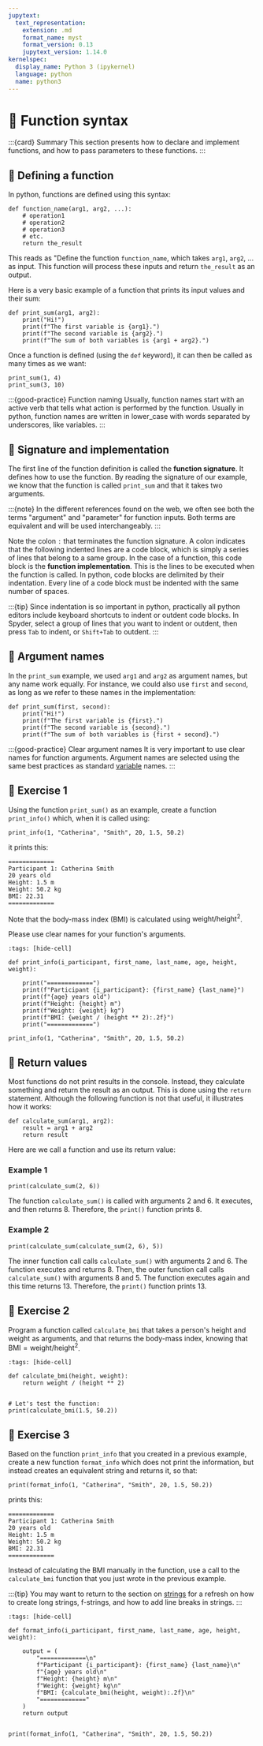 ```yaml
---
jupytext:
  text_representation:
    extension: .md
    format_name: myst
    format_version: 0.13
    jupytext_version: 1.14.0
kernelspec:
  display_name: Python 3 (ipykernel)
  language: python
  name: python3
---
```


# 📖 Function syntax

:::{card} Summary
This section presents how to declare and implement functions, and how to pass parameters to these functions.
:::

## 📄 Defining a function

In python, functions are defined using this syntax:

```
def function_name(arg1, arg2, ...):
    # operation1
    # operation2
    # operation3
    # etc.
    return the_result
```

This reads as "Define the function `function_name`, which takes `arg1`, `arg2`, ... as input. This function will process these inputs and return `the_result` as an output.

Here is a very basic example of a function that prints its input values and their sum:

```{code-cell}
def print_sum(arg1, arg2):
    print("Hi!")
    print(f"The first variable is {arg1}.")
    print(f"The second variable is {arg2}.")
    print(f"The sum of both variables is {arg1 + arg2}.")
```

Once a function is defined (using the `def` keyword), it can then be called as many times as we want:

```{code-cell}
print_sum(1, 4)
print_sum(3, 10)
```

:::{good-practice} Function naming
Usually, function names start with an active verb that tells what action is performed by the function. Usually in python, function names are written in lower_case with words separated by underscores, like variables.
:::

## 📄 Signature and implementation

The first line of the function definition is called the **function signature**. It defines how to use the function. By reading the signature of our example, we know that the function is called `print_sum` and that it takes two arguments.

:::{note}
In the different references found on the web, we often see both the terms "argument" and "parameter" for function inputs. Both terms are equivalent and will be used interchangeably.
:::

Note the colon `:` that terminates the function signature. A colon indicates that the following indented lines are a code block, which is simply a series of lines that belong to a same group. In the case of a function, this code block is the **function implementation**. This is the lines to be executed when the function is called. In python, code blocks are delimited by their indentation. Every line of a code block must be indented with the same number of spaces.

:::{tip}
Since indentation is so important in python, practically all python editors include keyboard shortcuts to indent or outdent code blocks. In Spyder, select a group of lines that you want to indent or outdent, then press `Tab` to indent, or `Shift+Tab` to outdent.
:::

## 📄 Argument names

In the `print_sum` example, we used `arg1` and `arg2` as argument names, but any name work equally. For instance, we could also use `first` and `second`, as long as we refer to these names in the implementation:

```{code-cell}
def print_sum(first, second):
    print("Hi!")
    print(f"The first variable is {first}.")
    print(f"The second variable is {second}.")
    print(f"The sum of both variables is {first + second}.")
```

:::{good-practice} Clear argument names
It is very important to use clear names for function arguments. Argument names are selected using the same best practices as standard [variable](python_arithmetics_and_variables.md) names.
:::

## 💪 Exercise 1

Using the function `print_sum()` as an example, create a function `print_info()` which, when it is called using:

```
print_info(1, "Catherina", "Smith", 20, 1.5, 50.2)
```
    
it prints this:

    =============
    Participant 1: Catherina Smith
    20 years old
    Height: 1.5 m
    Weight: 50.2 kg
    BMI: 22.31
    =============
       
Note that the body-mass index (BMI) is calculated using $\text{weight}/\text{height}^2$.

Please use clear names for your function's arguments.

```{code-cell}
:tags: [hide-cell]

def print_info(i_participant, first_name, last_name, age, height, weight):

    print("=============")
    print(f"Participant {i_participant}: {first_name} {last_name}")
    print(f"{age} years old")
    print(f"Height: {height} m")
    print(f"Weight: {weight} kg")
    print(f"BMI: {weight / (height ** 2):.2f}")
    print("=============")

print_info(1, "Catherina", "Smith", 20, 1.5, 50.2)
```


## 📄 Return values

Most functions do not print results in the console. Instead, they calculate something and return the result as an output. This is done using the `return` statement. Although the following function is not that useful, it illustrates how it works:

```{code-cell}
def calculate_sum(arg1, arg2):
    result = arg1 + arg2
    return result
```

Here are we call a function and use its return value:

### Example 1

```{code-cell}
print(calculate_sum(2, 6))
```

The function `calculate_sum()` is called with arguments 2 and 6. It executes, and then returns 8. Therefore, the `print()` function prints 8.

### Example 2

```{code-cell}
print(calculate_sum(calculate_sum(2, 6), 5))
```

The inner function call calls `calculate_sum()` with arguments 2 and 6. The function executes and returns 8. Then, the outer function call calls `calculate_sum()` with arguments 8 and 5. The function executes again and this time returns 13. Therefore, the `print()` function prints 13.


## 💪 Exercise 2

Program a function called `calculate_bmi` that takes a person's height and weight as arguments, and that returns the body-mass index, knowing that $\text{BMI} = \text{weight}/\text{height}^2$.

```{code-cell}
:tags: [hide-cell]

def calculate_bmi(height, weight):
    return weight / (height ** 2)


# Let's test the function:
print(calculate_bmi(1.5, 50.2))
```


## 💪 Exercise 3

Based on the function `print_info` that you created in a previous example, create a new function `format_info` which does not print the information, but instead creates an equivalent string and returns it, so that:

```
print(format_info(1, "Catherina", "Smith", 20, 1.5, 50.2))
```
    
prints this:

    =============
    Participant 1: Catherina Smith
    20 years old
    Height: 1.5 m
    Weight: 50.2 kg
    BMI: 22.31
    =============

Instead of calculating the BMI manually in the function, use a call to the `calculate_bmi` function that you just wrote in the previous example.

:::{tip}
You may want to return to the section on [strings](python_strings.md) for a refresh on how to create long strings, f-strings, and how to add line breaks in strings.
:::

```{code-cell}
:tags: [hide-cell]

def format_info(i_participant, first_name, last_name, age, height, weight):

    output = (
        "=============\n"
        f"Participant {i_participant}: {first_name} {last_name}\n"
        f"{age} years old\n"
        f"Height: {height} m\n"
        f"Weight: {weight} kg\n"
        f"BMI: {calculate_bmi(height, weight):.2f}\n"
        "============="
    )
    return output


print(format_info(1, "Catherina", "Smith", 20, 1.5, 50.2))

```
